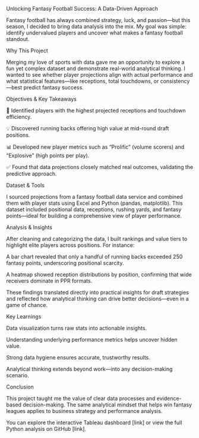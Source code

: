 Unlocking Fantasy Football Success: A Data-Driven Approach

Fantasy football has always combined strategy, luck, and passion—but this season, I decided to bring data analysis into the mix. My goal was simple: identify undervalued players and uncover what makes a fantasy football standout.

Why This Project

Merging my love of sports with data gave me an opportunity to explore a fun yet complex dataset and demonstrate real-world analytical thinking. I wanted to see whether player projections align with actual performance and what statistical features—like receptions, total touchdowns, or consistency—best predict fantasy success.

Objectives & Key Takeaways

🏈 Identified players with the highest projected receptions and touchdown efficiency.

💡 Discovered running backs offering high value at mid-round draft positions.

📊 Developed new player metrics such as “Prolific” (volume scorers) and “Explosive” (high points per play).

✅ Found that data projections closely matched real outcomes, validating the predictive approach.

Dataset & Tools

I sourced projections from a fantasy football data service and combined them with player stats using Excel and Python (pandas, matplotlib). This dataset included positional data, receptions, rushing yards, and fantasy points—ideal for building a comprehensive view of player performance.

Analysis & Insights

After cleaning and categorizing the data, I built rankings and value tiers to highlight elite players across positions.
For instance:

A bar chart revealed that only a handful of running backs exceeded 250 fantasy points, underscoring positional scarcity.

A heatmap showed reception distributions by position, confirming that wide receivers dominate in PPR formats.

These findings translated directly into practical insights for draft strategies and reflected how analytical thinking can drive better decisions—even in a game of chance.

Key Learnings

Data visualization turns raw stats into actionable insights.

Understanding underlying performance metrics helps uncover hidden value.

Strong data hygiene ensures accurate, trustworthy results.

Analytical thinking extends beyond work—into any decision-making scenario.

Conclusion

This project taught me the value of clear data processes and evidence-based decision-making. The same analytical mindset that helps win fantasy leagues applies to business strategy and performance analysis.

You can explore the interactive Tableau dashboard [link] or view the full Python analysis on GitHub [link].
